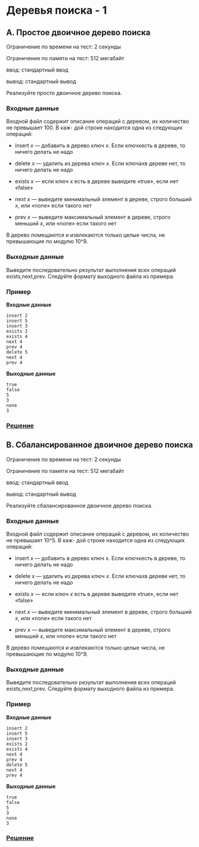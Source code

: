 # Деревья поиска - 1

## A. Простое двоичное дерево поиска

Ограничение по времени на тест: 2 секунды

Ограничение по памяти на тест: 512 мегабайт

ввод: стандартный ввод

вывод: стандартный вывод

Реализуйте просто двоичное дерево поиска.

### Входные данные

Входной файл содержит описание операций с деревом, их количество не превышает 100. В каж-
дой строке находится одна из следующих операций:

* insert _x_ — добавить в дерево ключ _x_. Если ключxесть в дереве, то ничего делать не надо

* delete _x_ — удалить из дерева ключ _x_. Если ключаxв дереве нет, то ничего делать не надо

* exists _x_ — если ключ _x_ есть в дереве выведите «true», если нет «false»

* next _x_ — выведите минимальный элемент в дереве, строго больший _x_, или «none» если такого
нет

* prev _x_ — выведите максимальный элемент в дереве, строго меньший _x_, или «none» если такого
нет

В дерево помещаются и извлекаются только целые числа, не превышающие по модулю 10^9.

### Выходные данные

Выведите последовательно результат выполнения всех операций exists,next,prev. Следуйте
формату выходного файла из примера.

### Пример

**Входные данные**
```
insert 2
insert 5
insert 3
exists 2
exists 4
next 4
prev 4
delete 5
next 4
prev 4
```

**Выходные данные**
```
true
false
5
3
none
3
```

### [Решение](taskA.py)

## B. Сбалансированное двоичное дерево поиска

Ограничение по времени на тест: 2 секунды

Ограничение по памяти на тест: 512 мегабайт

ввод: стандартный ввод

вывод: стандартный вывод

Реализуйте сбалансированное двоичное дерево поиска.

### Входные данные

Входной файл содержит описание операций с деревом, их количество не превышает 10^5. В каж-
дой строке находится одна из следующих операций:

* insert _x_ — добавить в дерево ключ _x_. Если ключxесть в дереве, то ничего делать не надо

* delete _x_ — удалить из дерева ключ _x_. Если ключаxв дереве нет, то ничего делать не надо

* exists _x_ — если ключ _x_ есть в дереве выведите «true», если нет «false»

* next _x_ — выведите минимальный элемент в дереве, строго больший _x_, или «none» если такого
нет

* prev _x_ — выведите максимальный элемент в дереве, строго меньший _x_, или «none» если такого
нет

В дерево помещаются и извлекаются только целые числа, не превышающие по модулю 10^9.

### Выходные данные

Выведите последовательно результат выполнения всех операций exists,next,prev. Следуйте
формату выходного файла из примера.

### Пример

**Входные данные**
```
insert 2
insert 5
insert 3
exists 2
exists 4
next 4
prev 4
delete 5
next 4
prev 4
```

**Выходные данные**
```
true
false
5
3
none
3
```

### [Решение](taskB.py)
